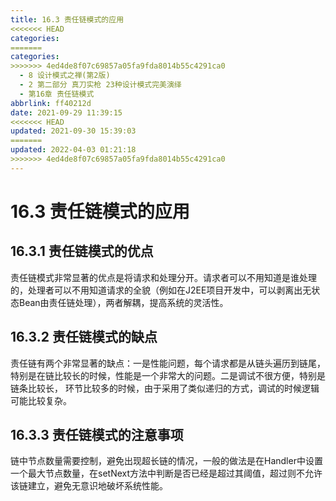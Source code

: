 ```yaml
---
title: 16.3 责任链模式的应用
<<<<<<< HEAD
categories:
=======
categories: 
>>>>>>> 4ed4de8f07c69857a05fa9fda8014b55c4291ca0
  - 8 设计模式之禅(第2版)
  - 2 第二部分 真刀实枪 23种设计模式完美演绎
  - 第16章 责任链模式
abbrlink: ff40212d
date: 2021-09-29 11:39:15
<<<<<<< HEAD
updated: 2021-09-30 15:39:03
=======
updated: 2022-04-03 01:21:18
>>>>>>> 4ed4de8f07c69857a05fa9fda8014b55c4291ca0
---
```

# 16.3 责任链模式的应用
## 16.3.1 责任链模式的优点
责任链模式非常显著的优点是将请求和处理分开。请求者可以不用知道是谁处理的，处理者可以不用知道请求的全貌（例如在J2EE项目开发中，可以剥离出无状态Bean由责任链处理），两者解耦，提高系统的灵活性。

## 16.3.2 责任链模式的缺点
责任链有两个非常显著的缺点：一是性能问题，每个请求都是从链头遍历到链尾，特别是在链比较长的时候，性能是一个非常大的问题。二是调试不很方便，特别是链条比较长， 环节比较多的时候，由于采用了类似递归的方式，调试的时候逻辑可能比较复杂。

## 16.3.3 责任链模式的注意事项
链中节点数量需要控制，避免出现超长链的情况，一般的做法是在Handler中设置一个最大节点数量，在setNext方法中判断是否已经是超过其阈值，超过则不允许该链建立，避免无意识地破坏系统性能。

